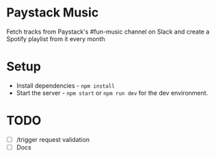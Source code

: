 Paystack Music
=================

Fetch tracks from Paystack's #fun-music channel on Slack and create a Spotify playlist from it every month

# Setup
- Install dependencies - `npm install`
- Start the server - `npm start` or `npm run dev` for the dev environment.

# TODO
- [ ] /trigger request validation
- [ ] Docs